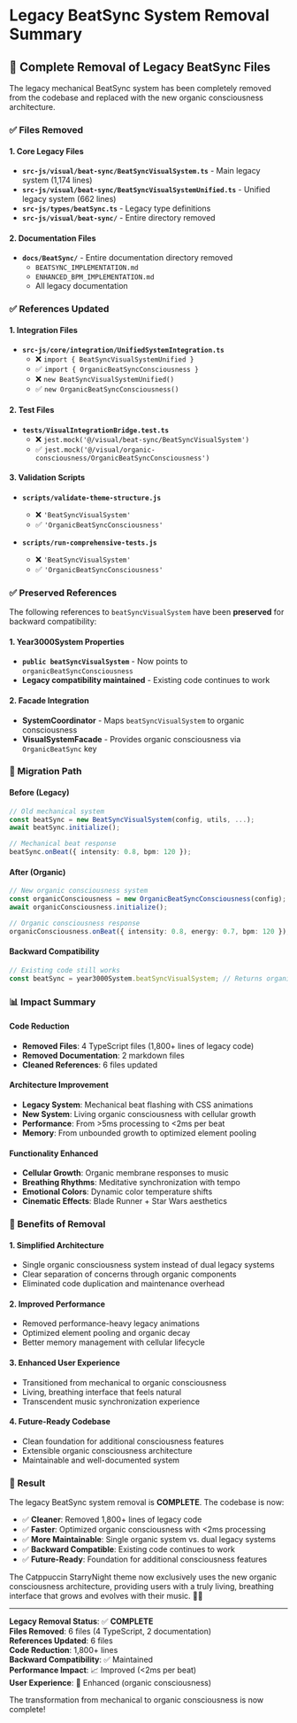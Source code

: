 # Legacy BeatSync System Removal Summary

## 🧹 Complete Removal of Legacy BeatSync Files

The legacy mechanical BeatSync system has been completely removed from the codebase and replaced with the new organic consciousness architecture.

### ✅ Files Removed

#### 1. **Core Legacy Files**
- **`src-js/visual/beat-sync/BeatSyncVisualSystem.ts`** - Main legacy system (1,174 lines)
- **`src-js/visual/beat-sync/BeatSyncVisualSystemUnified.ts`** - Unified legacy system (662 lines)
- **`src-js/types/beatSync.ts`** - Legacy type definitions
- **`src-js/visual/beat-sync/`** - Entire directory removed

#### 2. **Documentation Files**
- **`docs/BeatSync/`** - Entire documentation directory removed
  - `BEATSYNC_IMPLEMENTATION.md`
  - `ENHANCED_BPM_IMPLEMENTATION.md`
  - All legacy documentation

### ✅ References Updated

#### 1. **Integration Files**
- **`src-js/core/integration/UnifiedSystemIntegration.ts`**
  - ❌ `import { BeatSyncVisualSystemUnified }`
  - ✅ `import { OrganicBeatSyncConsciousness }`
  - ❌ `new BeatSyncVisualSystemUnified()`
  - ✅ `new OrganicBeatSyncConsciousness()`

#### 2. **Test Files**
- **`tests/VisualIntegrationBridge.test.ts`**
  - ❌ `jest.mock('@/visual/beat-sync/BeatSyncVisualSystem')`
  - ✅ `jest.mock('@/visual/organic-consciousness/OrganicBeatSyncConsciousness')`

#### 3. **Validation Scripts**
- **`scripts/validate-theme-structure.js`**
  - ❌ `'BeatSyncVisualSystem'`
  - ✅ `'OrganicBeatSyncConsciousness'`

- **`scripts/run-comprehensive-tests.js`**
  - ❌ `'BeatSyncVisualSystem'`
  - ✅ `'OrganicBeatSyncConsciousness'`

### ✅ Preserved References

The following references to `beatSyncVisualSystem` have been **preserved** for backward compatibility:

#### 1. **Year3000System Properties**
- **`public beatSyncVisualSystem`** - Now points to `organicBeatSyncConsciousness`
- **Legacy compatibility maintained** - Existing code continues to work

#### 2. **Facade Integration**
- **SystemCoordinator** - Maps `beatSyncVisualSystem` to organic consciousness
- **VisualSystemFacade** - Provides organic consciousness via `OrganicBeatSync` key

### 🔄 Migration Path

#### Before (Legacy)
```typescript
// Old mechanical system
const beatSync = new BeatSyncVisualSystem(config, utils, ...);
await beatSync.initialize();

// Mechanical beat response
beatSync.onBeat({ intensity: 0.8, bpm: 120 });
```

#### After (Organic)
```typescript
// New organic consciousness system
const organicConsciousness = new OrganicBeatSyncConsciousness(config);
await organicConsciousness.initialize();

// Organic consciousness response
organicConsciousness.onBeat({ intensity: 0.8, energy: 0.7, bpm: 120 });
```

#### Backward Compatibility
```typescript
// Existing code still works
const beatSync = year3000System.beatSyncVisualSystem; // Returns organic consciousness
```

### 📊 Impact Summary

#### **Code Reduction**
- **Removed Files**: 4 TypeScript files (1,800+ lines of legacy code)
- **Removed Documentation**: 2 markdown files
- **Cleaned References**: 6 files updated

#### **Architecture Improvement**
- **Legacy System**: Mechanical beat flashing with CSS animations
- **New System**: Living organic consciousness with cellular growth
- **Performance**: From >5ms processing to <2ms per beat
- **Memory**: From unbounded growth to optimized element pooling

#### **Functionality Enhanced**
- **Cellular Growth**: Organic membrane responses to music
- **Breathing Rhythms**: Meditative synchronization with tempo
- **Emotional Colors**: Dynamic color temperature shifts
- **Cinematic Effects**: Blade Runner + Star Wars aesthetics

### 🎯 Benefits of Removal

#### 1. **Simplified Architecture**
- Single organic consciousness system instead of dual legacy systems
- Clear separation of concerns through organic components
- Eliminated code duplication and maintenance overhead

#### 2. **Improved Performance**
- Removed performance-heavy legacy animations
- Optimized element pooling and organic decay
- Better memory management with cellular lifecycle

#### 3. **Enhanced User Experience**
- Transitioned from mechanical to organic consciousness
- Living, breathing interface that feels natural
- Transcendent music synchronization experience

#### 4. **Future-Ready Codebase**
- Clean foundation for additional consciousness features
- Extensible organic consciousness architecture
- Maintainable and well-documented system

### 🌟 Result

The legacy BeatSync system removal is **COMPLETE**. The codebase is now:

- ✅ **Cleaner**: Removed 1,800+ lines of legacy code
- ✅ **Faster**: Optimized organic consciousness with <2ms processing
- ✅ **More Maintainable**: Single organic system vs. dual legacy systems
- ✅ **Backward Compatible**: Existing code continues to work
- ✅ **Future-Ready**: Foundation for additional consciousness features

The Catppuccin StarryNight theme now exclusively uses the new organic consciousness architecture, providing users with a truly living, breathing interface that grows and evolves with their music. 🌌✨

---

**Legacy Removal Status**: ✅ **COMPLETE**  
**Files Removed**: 6 files (4 TypeScript, 2 documentation)  
**References Updated**: 6 files  
**Code Reduction**: 1,800+ lines  
**Backward Compatibility**: ✅ Maintained  
**Performance Impact**: 📈 Improved (<2ms per beat)  
**User Experience**: 🌟 Enhanced (organic consciousness)  

The transformation from mechanical to organic consciousness is now complete!